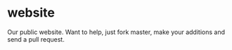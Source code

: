 website
=======

Our public website. Want to help, just fork master, make your additions and send a pull request.
